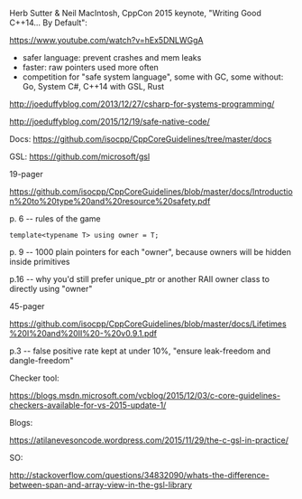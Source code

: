 Herb Sutter & Neil MacIntosh, CppCon 2015 keynote, "Writing Good C++14... By Default": 

https://www.youtube.com/watch?v=hEx5DNLWGgA

+ safer language: prevent crashes and mem leaks
+ faster: raw pointers used more often
+ competition for "safe system language", some with GC, some without: Go, System C#, C++14 with GSL, Rust

http://joeduffyblog.com/2013/12/27/csharp-for-systems-programming/

http://joeduffyblog.com/2015/12/19/safe-native-code/

Docs: https://github.com/isocpp/CppCoreGuidelines/tree/master/docs

GSL: https://github.com/microsoft/gsl

19-pager

https://github.com/isocpp/CppCoreGuidelines/blob/master/docs/Introduction%20to%20type%20and%20resource%20safety.pdf

p. 6 -- rules of the game

`template<typename T> using owner = T;`

p. 9 -- 1000 plain pointers for each "owner", because owners will be hidden inside primitives

p.16 -- why you'd still prefer unique_ptr or another RAII owner class to directly using "owner"


45-pager

https://github.com/isocpp/CppCoreGuidelines/blob/master/docs/Lifetimes%20I%20and%20II%20-%20v0.9.1.pdf

p.3  -- false positive rate kept at under 10%, "ensure leak-freedom and dangle-freedom"

Checker tool:

https://blogs.msdn.microsoft.com/vcblog/2015/12/03/c-core-guidelines-checkers-available-for-vs-2015-update-1/

Blogs:

https://atilanevesoncode.wordpress.com/2015/11/29/the-c-gsl-in-practice/

SO:

http://stackoverflow.com/questions/34832090/whats-the-difference-between-span-and-array-view-in-the-gsl-library
